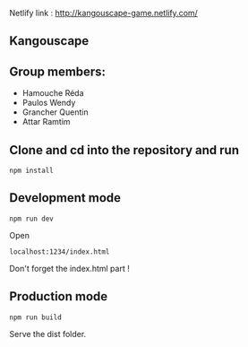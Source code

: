 Netlify link : http://kangouscape-game.netlify.com/

## Kangouscape

## Group members:

- Hamouche Réda
- Paulos Wendy
- Grancher Quentin
- Attar Ramtim

## Clone and cd into the repository and run

```shell
npm install
```

## Development mode

```shell
npm run dev
```

Open

```shell
localhost:1234/index.html
```

Don't forget the index.html part !

## Production mode

```shell
npm run build
```

Serve the dist folder.

